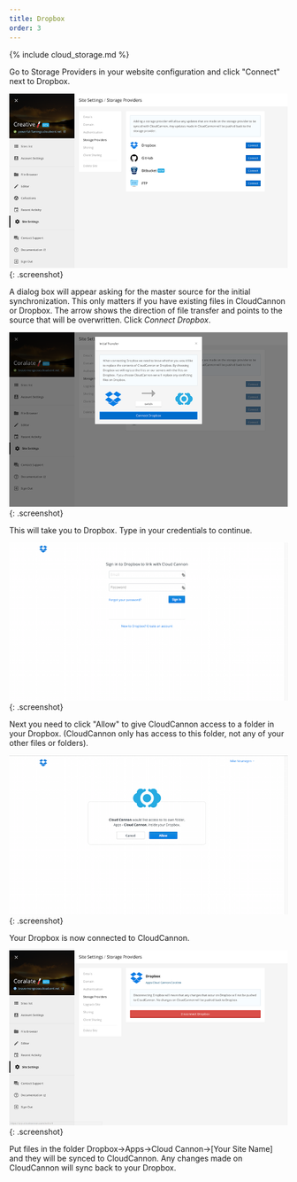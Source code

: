 ```yaml
---
title: Dropbox
order: 3
---
```

{% include cloud_storage.md %}

Go to Storage Providers in your website configuration and click "Connect" next to Dropbox.

![Storage Providers](/img/cloud_storage/github/1.png){: .screenshot}

A dialog box will appear asking for the master source for the initial synchronization. This only matters if you have existing files in CloudCannon or Dropbox. The arrow shows the direction of file transfer and points to the source that will be overwritten. Click *Connect Dropbox*.

![Inital Transfer](/img/cloud_storage/dropbox/2.png){: .screenshot}

This will take you to Dropbox. Type in your credentials to continue.

![Dropbox credentials](/img/cloud_storage/dropbox/3.png){: .screenshot}

Next you need to click "Allow" to give CloudCannon access to a folder in your Dropbox. (CloudCannon only has access to this folder, not any of your other files or folders).

![Allow](/img/cloud_storage/dropbox/4.png){: .screenshot}

Your Dropbox is now connected to CloudCannon.

![Connected](/img/cloud_storage/dropbox/5.png){: .screenshot}

Put files in the folder Dropbox->Apps->Cloud Cannon->[Your Site Name] and they will be synced to CloudCannon. Any changes made on CloudCannon will sync back to your Dropbox.
